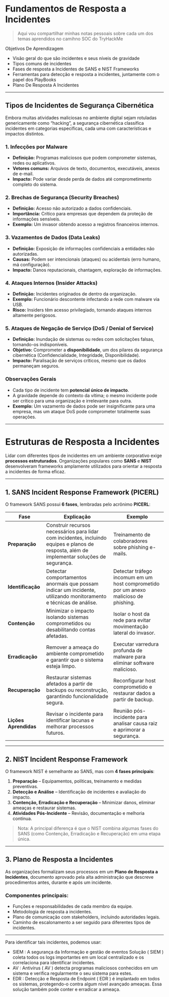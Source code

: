 # Fundamentos de Resposta a Incidentes

> Aqui vou compartilhar minhas notas pessoais sobre cada um dos temas aprendidos no camihno SOC do TryHackMe

Objetivos De Aprendizagem

- Visão geral do que são incidentes e seus níveis de gravidade
- Tipos comuns de incidentes
- Fases de resposta a Incidentes de SANS e NIST Frameworks
- Ferramentas para detecção e resposta a incidentes, juntamente com o papel dos PlayBooks
- Plano De Resposta A Incidentes

---

## Tipos de Incidentes de Segurança Cibernética

Embora muitas atividades maliciosas no ambiente digital sejam rotuladas genericamente como “hacking”, a segurança cibernética classifica incidentes em categorias específicas, cada uma com características e impactos distintos.

### 1. Infecções por Malware
- **Definição:** Programas maliciosos que podem comprometer sistemas, redes ou aplicativos.  
- **Vetores comuns:** Arquivos de texto, documentos, executáveis, anexos de e-mail.  
- **Impacto:** Pode variar desde perda de dados até comprometimento completo do sistema.  

### 2. Brechas de Segurança (Security Breaches)
- **Definição:** Acesso não autorizado a dados confidenciais.  
- **Importância:** Crítico para empresas que dependem da proteção de informações sensíveis.  
- **Exemplo:** Um invasor obtendo acesso a registros financeiros internos.  

### 3. Vazamentos de Dados (Data Leaks)
- **Definição:** Exposição de informações confidenciais a entidades não autorizadas.  
- **Causas:** Podem ser intencionais (ataques) ou acidentais (erro humano, má configuração).  
- **Impacto:** Danos reputacionais, chantagem, exploração de informações.  

### 4. Ataques Internos (Insider Attacks)
- **Definição:** Incidentes originados de dentro da organização.  
- **Exemplo:** Funcionário descontente infectando a rede com malware via USB.  
- **Risco:** Insiders têm acesso privilegiado, tornando ataques internos altamente perigosos.  

### 5. Ataques de Negação de Serviço (DoS / Denial of Service)
- **Definição:** Inundação de sistemas ou redes com solicitações falsas, tornando-os indisponíveis.  
- **Objetivo:** Comprometer a **disponibilidade**, um dos pilares da segurança cibernética (Confidencialidade, Integridade, Disponibilidade).  
- **Impacto:** Paralisação de serviços críticos, mesmo que os dados permaneçam seguros.  

### Observações Gerais
- Cada tipo de incidente tem **potencial único de impacto**.  
- A gravidade depende do contexto da vítima; o mesmo incidente pode ser crítico para uma organização e irrelevante para outra.  
- **Exemplo:** Um vazamento de dados pode ser insignificante para uma empresa, mas um ataque DoS pode comprometer totalmente suas operações.


---

# Estruturas de Resposta a Incidentes

Lidar com diferentes tipos de incidentes em um ambiente corporativo exige **processos estruturados**. Organizações populares como **SANS** e **NIST** desenvolveram frameworks amplamente utilizados para orientar a resposta a incidentes de forma eficaz.

---

## 1. SANS Incident Response Framework (PICERL)

O framework SANS possui **6 fases**, lembradas pelo acrônimo **PICERL**:

| Fase | Explicação | Exemplo |
|------|------------|---------|
| **Preparação** | Construir recursos necessários para lidar com incidentes, incluindo equipes e planos de resposta, além de implementar soluções de segurança. | Treinamento de colaboradores sobre phishing e-mails. |
| **Identificação** | Detectar comportamentos anormais que possam indicar um incidente, utilizando monitoramento e técnicas de análise. | Detectar tráfego incomum em um host comprometido por um anexo malicioso de phishing. |
| **Contenção** | Minimizar o impacto isolando sistemas comprometidos ou desabilitando contas afetadas. | Isolar o host da rede para evitar movimentação lateral do invasor. |
| **Erradicação** | Remover a ameaça do ambiente comprometido e garantir que o sistema esteja limpo. | Executar varredura profunda de malware para eliminar software malicioso. |
| **Recuperação** | Restaurar sistemas afetados a partir de backups ou reconstrução, garantindo funcionalidade segura. | Reconfigurar host comprometido e restaurar dados a partir de backup. |
| **Lições Aprendidas** | Revisar o incidente para identificar lacunas e melhorar processos futuros. | Reunião pós-incidente para analisar causa raiz e aprimorar a segurança. |

---

## 2. NIST Incident Response Framework

O framework NIST é semelhante ao SANS, mas com **4 fases principais**:

1. **Preparação** – Equipamentos, políticas, treinamento e medidas preventivas.
2. **Detecção e Análise** – Identificação de incidentes e avaliação do impacto.
3. **Contenção, Erradicação e Recuperação** – Minimizar danos, eliminar ameaças e restaurar sistemas.
4. **Atividades Pós-Incidente** – Revisão, documentação e melhoria contínua.

> Nota: A principal diferença é que o NIST combina algumas fases do SANS (como Contenção, Erradicação e Recuperação) em uma etapa única.

---

## 3. Plano de Resposta a Incidentes

As organizações formalizam seus processos em um **Plano de Resposta a Incidentes**, documento aprovado pela alta administração que descreve procedimentos antes, durante e após um incidente.

### Componentes principais:
- Funções e responsabilidades de cada membro da equipe.
- Metodologia de resposta a incidentes.
- Plano de comunicação com stakeholders, incluindo autoridades legais.
- Caminho de escalonamento a ser seguido para diferentes tipos de incidentes.

---

Para identificar tais incidentes, podemos usar:

- SIEM : A segurança da Informação e gestão de eventos Solução ( SIEM ) coleta todos os logs importantes em um local centralizado e os correlaciona para identificar incidentes.
- AV : Antivírus ( AV ) detecta programas maliciosos conhecidos em um sistema e verifica regularmente o seu sistema para estes.
- EDR : Detecção e Resposta de Endpoint ( EDR ) é implantado em todos os sistemas, protegendo-o contra algum nível avançado ameaças. Essa solução também pode conter e erradicar a ameaça. 